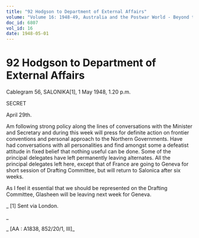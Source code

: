 ```yaml
---
title: "92 Hodgson to Department of External Affairs"
volume: "Volume 16: 1948-49, Australia and the Postwar World - Beyond the Region"
doc_id: 6807
vol_id: 16
date: 1948-05-01
---
```


# 92 Hodgson to Department of External Affairs

Cablegram 56, SALONIKA[1], 1 May 1948, 1.20 p.m.

SECRET

April 29th.

Am following strong policy along the lines of conversations with the Minister and Secretary and during this week will press for definite action on frontier conventions and personal approach to the Northern Governments. Have had conversations with all personalities and find amongst some a defeatist attitude in fixed belief that nothing useful can be done. Some of the principal delegates have left permanently leaving alternates. All the principal delegates left here, except that of France are going to Geneva for short session of Drafting Committee, but will return to Salonica after six weeks.

As I feel it essential that we should be represented on the Drafting Committee, Glasheen will be leaving next week for Geneva.

_ [1] Sent via London.

_

_ [AA : A1838, 852/20/1, III]_

